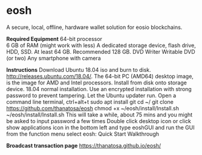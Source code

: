 # eosh
A secure, local, offline, hardware wallet solution for eosio blockchains.

<b>Required Equipment</b>
64-bit processor<br>
6 GB of RAM (might work with less)
A dedicated storage device, flash drive, HDD, SSD. At least 64 GB. Recommended 128 GB.
DVD Writer
Writable DVD (or two)
Any smartphone with camera

<b>Instructions</b>
Download Ubuntu 18.04 iso and burn to disk. http://releases.ubuntu.com/18.04/. The 64-bit PC (AMD64) desktop image, is the image for AMD and Intel processors.
Install from disk onto storage device. 18.04 normal installation.
Use an encrypted installation with strong password to prevent tampering.
Let the Ubuntu updater run.
Open a command line terminal, ctrl+alt+t
       sudo apt install git
       cd ~/
       git clone https://github.com/thanatosa/eosh
       chmod +x ~/eosh/install/Install.sh
       ~/eosh/install/Install.sh
This will take a while, about 75 mins and you might be asked to input password a few times
Double click desktop icon or click show applications icon in the bottom left and type eoshGUI and run the GUI
from the function menu select eosh: Quick Start Walkthrough 

<b>Broadcast transaction page</b>
https://thanatosa.github.io/eosh/

